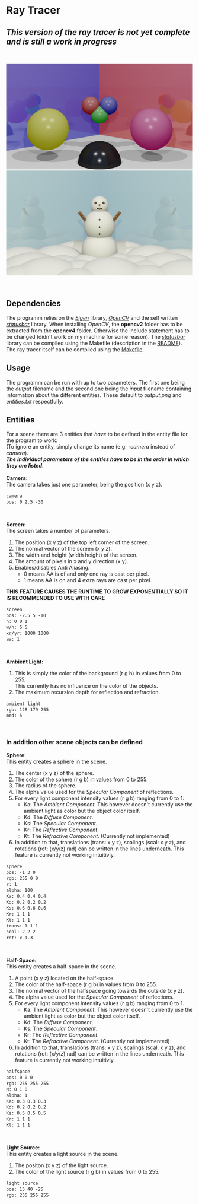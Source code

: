 # Ray Tracer

_This version of the ray tracer is not yet complete and is still a work in progress_
---

<br/>

<p float="left">
   <img src="RayTraceExample.png" alt="Example" width="512">
   <img src="Snowman.png" alt="Example" width="512">
</p>

<br/>


## Dependencies
The programm relies on the [_Eigen_](https://eigen.tuxfamily.org/index.php?title=Main_Page) library, [_OpenCV_](https://opencv.org/releases/) and the self written [_statusbar_](../../statusbar/) library. When installing _OpenCV_, the **opencv2** folder has to be extracted from the **opencv4** folder. Otherwise the include statement has to be changed (didn't work on my machine for some reason). The [_statusbar_](../../statusbar/) library can be compiled using the Makefile (description in the [README](../../statusbar/README.md)). The ray tracer itself can be compiled using the [Makefile](Makefile).

## Usage
The programm can be run with up to two parameters. The first one being the _output_ filename and the second one being the _input_ filename containing information about the different entities. These default to _output.png_ and _entities.txt_ respectfully.

## Entities
For a scene there are 3 entities that _have_ to be defined in the entity file for the program to work: \
(To ignore an entity, simply change its name (e.g. _-camera_ instead of _camera_). \
_**The individual parameters of the entities have to be in the order in which they are listed.**_ <br/><br/>
**Camera:** \
The camera takes just one parameter, being the position (x y z).
```
camera
pos: 0 2.5 -30
```
<br/>

**Screen:** \
The screen takes a number of parameters.
1. The position (x y z) of the top left corner of the screen.
2. The normal vector of the screen (x y z).
3. The width and height (width height) of the screen.
4. The amount of pixels in x and y direction (x y).
5. Enables/disables Anti Aliasing.
   - 0 means AA is of and only one ray is cast per pixel. 
   - 1 means AA is on and 4 extra rays are cast per pixel.
  
**THIS FEATURE CAUSES THE RUNTIME TO GROW EXPONENTIALLY SO IT IS RECOMMENDED TO USE WITH CARE**
```
screen
pos: -2.5 5 -10
n: 0 0 1
w/h: 5 5
xr/yr: 1000 1000
aa: 1
```
<br/>

**Ambient Light:**
1. This is simply the color of the background (r g b) in values from 0 to 255. \
This currently has no influence on the color of the objects.
2. The maximum recursion depth for reflection and refraction.

```
ambient light
rgb: 128 179 255
mrd: 5
```
<br/> 

### In addition other scene objects can be defined

**Sphere:** \
This entity creates a sphere in the scene.
1. The center (x y z) of the sphere.
2. The color of the sphere (r g b) in values from 0 to 255.
3. The radius of the sphere.
4. The alpha value used for the _Specular Component_ of reflections.
5. For every light component intensity values (r g b) ranging from 0 to 1.
   - Ka: The _Ambient Component_. This however doesn't currently use the ambient light as color but the object color itself.  
   - Kd: The _Diffuse Component_.
   - Ks: The _Specular Component_.
   - Kr: The _Reflective Component_.
   - Kt: The _Refractive Component_. (Currently not implemented)
6. In addition to that, translations (trans: x y z), scalings (scal: x y z), and rotations (rot: (x/y/z) rad) can be written in the lines underneath. This feature is currently not working intuitivly.
```
sphere
pos: -1 3 0
rgb: 255 0 0
r: 1
alpha: 100
Ka: 0.4 0.4 0.4
Kd: 0.2 0.2 0.2
Ks: 0.6 0.6 0.6
Kr: 1 1 1
Kt: 1 1 1
trans: 1 1 1
scal: 2 2 2
rot: x 1.3
```
<br/>

**Half-Space:** \
This entity creates a half-space in the scene.
1. A point (x y z) located on the half-space.
2. The color of the half-space (r g b) in values from 0 to 255.
3. The normal vector of the halfspace going towards the outside (x y z).
4. The alpha value used for the _Specular Component_ of reflections.
5. For every light component intensity values (r g b) ranging from 0 to 1.
   - Ka: The _Ambient Component_. This however doesn't currently use the ambient light as color but the object color itself.  
   - Kd: The _Diffuse Component_.
   - Ks: The _Specular Component_.
   - Kr: The _Reflective Component_.
   - Kt: The _Refractive Component_. (Currently not implemented)
6. In addition to that, translations (trans: x y z), scalings (scal: x y z), and rotations (rot: (x/y/z) rad) can be written in the lines underneath. This feature is currently not working intuitivly.
```
halfspace
pos: 0 0 0
rgb: 255 255 255
N: 0 1 0
alpha: 1
Ka: 0.3 0.3 0.3
Kd: 0.2 0.2 0.2
Ks: 0.5 0.5 0.5
Kr: 1 1 1
Kt: 1 1 1
```
<br/>

**Light Source:** \
This entity creates a light source in the scene.
1. The positon (x y z) of the light source.
2. The color of the light source (r g b) in values from 0 to 255.
```
light source
pos: 15 40 -25
rgb: 255 255 255
```

